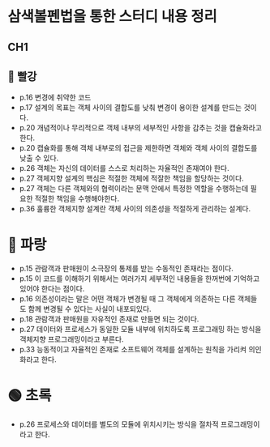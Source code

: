# 삼색볼펜법을 통한 스터디 내용 정리

## CH1

## 🔴 빨강
+ p.16 변경에 취약한 코드
+ p.17 설계의 목표는 객체 사이의 결합도를 낮춰 변경이 용이한 설계를 만드는 것이다.
+ p.20 개념적이나 무리적으로 객체 내부의 세부적인 사항을 감추는 것을 캡슐화라고 한다.
+ p.20 캡슐화를 통해 객체 내부로의 접근을 제한하면 객체와 객체 사이의 결합도를 낮출 수 있다.
+ p.26 객체는 자신의 데이터를 스스로 처리하는 자율적인 존재여야 한다.
+ p.27 객체지향 설계의 핵심은 적절한 객체에 적잘한 책임을 할당하는 것이다.
+ p.27 객체는 다른 객체와의 협력이라는 문맥 안에서 특정한 역할을 수행하는데 필요한 적절한 책임을 수행해야한다.
+ p.36 훌륭한 객체지향 설계란 객체 사이의 의존성을 적절하게 관리하는 설계다.

# 🔵 파랑
+ p.15 관람객과 판매원이 소극장의 통제를 받는 수동적인 존재라는 점이다.
+ p.15 이 코드를 이해하기 위해서는 여러가지 세부적인 내용들을 한꺼번에 기억하고 있어야 한다는 점이다.
+ p.16 의존성이라는 말은 어떤 객체가 변경될 때 그 객체에게 의존하는 다른 객체들도 함께 변경될 수 있다는 사실이 내포되있다.
+ p.18 관람객과 판매원을 자유적인 존재로 만들면 되는 것이다.
+ p.27 데이터와 프로세스가 동일한 모듈 내부에 위치하도록 프로그래밍 하는 방식을 객체지향 프로그래밍이라고 부른다.
+ p.33 능동적이고 자율적인 존재로 소프트웨어 객체를 설계하는 원칙을 가리켜 의인화라고 한다.

# 🟢 초록
+ p.26 프로세스와 데이터를 별도의 모듈에 위치시키는 방식을 절차적 프로그래밍이라고 한다.
